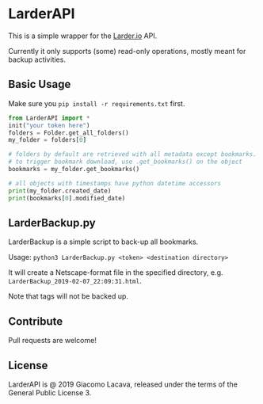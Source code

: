 LarderAPI
========

This is a simple wrapper for the [Larder.io](https://larder.io) API.

Currently it only supports (some) read-only operations, 
mostly meant for backup activities.

Basic Usage
----------

Make sure you `pip install -r requirements.txt` first.
```python
from LarderAPI import *
init("your token here")
folders = Folder.get_all_folders()
my_folder = folders[0]

# folders by default are retrieved with all metadata except bookmarks.
# to trigger bookmark download, use .get_bookmarks() on the object
bookmarks = my_folder.get_bookmarks()

# all objects with timestamps have python datetime accessors
print(my_folder.created_date)
print(bookmarks[0].modified_date)
```

LarderBackup.py
---------------
LarderBackup is a simple script to back-up all bookmarks.

Usage: `python3 LarderBackup.py <token> <destination directory>`

It will create a Netscape-format file in the specified directory,
e.g. `LarderBackup_2019-02-07_22:09:31.html`.

Note that tags will not be backed up. 

Contribute
----------

Pull requests are welcome! 

License
-------

LarderAPI is @ 2019 Giacomo Lacava, released under the terms of 
the General Public License 3.